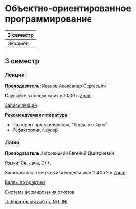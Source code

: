 # Объектно-ориентированное программирование

|3 семестр|
|---|
|Экзамен|

## 3 семестр
### Лекции

**Преподаватель:** Иванов Александр Сергеевич

Слушайте в понедельник в 10:00 в [Zoom](https://itmo.zoom.us/j/9151124949)

[Записи лекций](https://yadi.sk/d/iGz5-Vunb5dKHA?w=1)

**Рекомендуемая литература**:

* Паттерны проектирования, "банда четырех"
* Рефакторинг, Фаулер

### Лабы

**Преподаватель:** Носовицкий Евгений Дмитриевич

Языки: C#, Java, C++.

Занимайтесь в нечётный понедельник в 11:40 x2 в [Zoom](https://itmo.zoom.us/j/8545966049)

[Баллы по практике](https://docs.google.com/spreadsheets/d/1H75MoSvL-165x5aM-p26eFZcY57UYx0gPtOHhvpGYGw/edit?usp=sharing)

[Система формирования отчётов](https://reports.artrey.ru/)

[Лабораторная работа №1. INI](../Files/OOP/OOP1.pdf)
